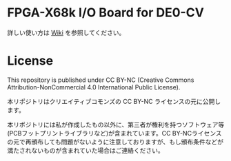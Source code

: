 # FPGA-X68k I/O Board for DE0-CV

詳しい使い方は [Wiki](https://github.com/kunichiko/FPGA-X68k-DE0CV-IO/wiki) を参照してください。



# License

This repository is published under CC BY-NC (Creative Commons Attribution-NonCommercial 4.0 International Public License).

本リポジトリはクリエイティブコモンズの CC BY-NC ライセンスの元に公開します。

本リポジトリには私が作成したもの以外に、第三者が権利を持つソフトウェア等(PCBフットプリントライブラリなど)が含まれています。CC BY-NCライセンスの元で再頒布しても問題がないように注意しておりますが、もし頒布条件などが満たされないものが含まれていた場合はご連絡ください。

